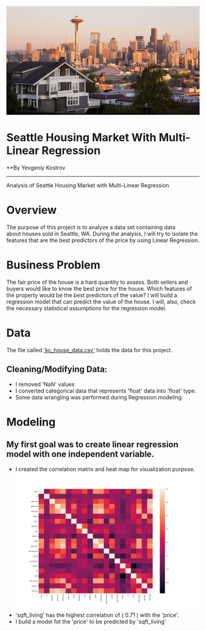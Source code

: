 ![title_picture](images/seattle.jpg)
# Seattle Housing Market With Multi-Linear Regression
**By Yevgeniy Kostrov
***
Analysis of Seattle Housing Market with Multi-Linear Regression
# Overview
The purpose of this project is to analyze a data set containing data  
about houses sold in Seattle, WA. During the analysis, I will try to isolate the features that are the best predictors of the price by using Linear Regression.

# Business Problem

The fair price of the house is a hard quantity to assess. Both sellers and buyers would like to know the best price for the house. Which features of the property would be the best predictors of the value? I will build a regression model that can predict the value of the house.
I will, also, check the necessary statistical assumptions for the regression model.

# Data 
The file called ['kc_house_data.csv'](https://github.com/ekostrov/SeattleHouseMultiLinearRegression/blob/main/data/kc_house_data.csv) holds the data for this project.

## Cleaning/Modifying Data:

* I removed 'NaN' values
* I converted categorical data that represents 'float' data into 'float' type.
* Some data wrangling was performed during Regression modeling.


# Modeling

## My first goal was to create linear regression model with one independent variable.
* I created the correlation matrix and heat map for visualization purpose.
![Heat Map](images/heat_map.png)
* 'sqft_living' has the highest correlation of \( 0.71 \) with the 'price'. 
* I build a model fot the 'price' to be predicted by 'sqft_living'
